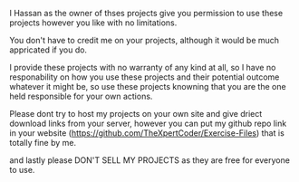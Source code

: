 I Hassan as the owner of thses projects give you permission to use these projects however you like with no limitations.

You don't have to credit me on your projects, although it would be much appricated if you do.

I provide these projects with no warranty of any kind at all, so I have no responability on how you use these projects and their potential outcome whatever it might be, so use these projects knowning that you are the one held responsible for your  own actions.

Please dont try to host my projects on your own site and give driect download links from your server, however you can put my github repo link in your website (https://github.com/TheXpertCoder/Exercise-Files) that is totally fine by me.

and lastly please DON'T SELL MY PROJECTS as they are free for everyone to use.
